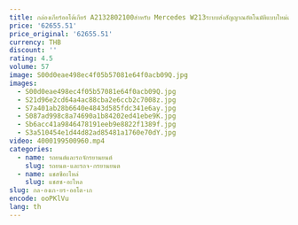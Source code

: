 ```yaml
---
title: กล่องเกียร์ออโต้เกียร์ A2132802100สำหรับ Mercedes W213ระบบส่งสัญญาณอัตโนมัติแบบใหม่ดั้งเดิม
price: '62655.51'
price_original: '62655.51'
currency: THB
discount: ''
rating: 4.5
volume: 57
image: S00d0eae498ec4f05b57081e64f0acb09Q.jpg
images:
  - S00d0eae498ec4f05b57081e64f0acb09Q.jpg
  - S21d96e2cd64a4ac88cba2e6ccb2c7008z.jpg
  - S7a401ab28b6640e4843d585fdc341e6ay.jpg
  - S087ad998c8a74690a1b84202ed41ebe9K.jpg
  - Sb6acc41a9846478191eeb9e8822f1389f.jpg
  - S3a510454e1d44d82ad85481a1760e70dY.jpg
video: 4000199500960.mp4
categories:
  - name: รถยนต์และรถจักรยานยนต์
    slug: รถยนต-และรถจ-กรยานยนต
  - name: แชสซีอะไหล่
    slug: แชสซ-อะไหล
slug: กล-องเก-ยร-ออโต-เก
encode: ooPKlVu
lang: th
---
```

  